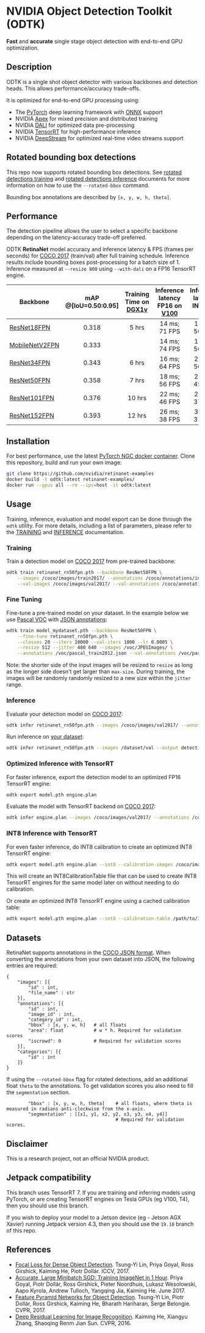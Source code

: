 # NVIDIA Object Detection Toolkit (ODTK)

**Fast** and **accurate** single stage object detection with end-to-end GPU optimization.

## Description

ODTK is a single shot object detector with various backbones and detection heads. This allows performance/accuracy trade-offs.

It is optimized for end-to-end GPU processing using:
* The [PyTorch](https://pytorch.org) deep learning framework with [ONNX](https://onnx.ai) support
* NVIDIA [Apex](https://github.com/NVIDIA/apex) for mixed precision and distributed training
* NVIDIA [DALI](https://github.com/NVIDIA/DALI) for optimized data pre-processing
* NVIDIA [TensorRT](https://developer.nvidia.com/tensorrt) for high-performance inference
* NVIDIA [DeepStream](https://developer.nvidia.com/deepstream-sdk) for optimized real-time video streams support

## Rotated bounding box detections

This repo now supports rotated bounding box detections. See [rotated detections training](TRAINING.md#rotated-detections) and [rotated detections inference](INFERENCE.md#rotated-detections) documents for more information on how to use the `--rotated-bbox` command. 

Bounding box annotations are described by `[x, y, w, h, theta]`. 

## Performance

The detection pipeline allows the user to select a specific backbone depending on the latency-accuracy trade-off preferred.

ODTK **RetinaNet** model accuracy and inference latency & FPS (frames per seconds) for [COCO 2017](http://cocodataset.org/#detection-2017) (train/val) after full training schedule. Inference results include bounding boxes post-processing for a batch size of 1. Inference measured at `--resize 800` using `--with-dali` on a FP16 TensorRT engine.

Backbone |  mAP @[IoU=0.50:0.95] | Training Time on [DGX1v](https://www.nvidia.com/en-us/data-center/dgx-1/) | Inference latency FP16 on [V100](https://www.nvidia.com/en-us/data-center/tesla-v100/) | Inference latency INT8 on [T4](https://www.nvidia.com/en-us/data-center/tesla-t4/) | Inference latency FP16 on [A100](https://www.nvidia.com/en-us/data-center/a100/) | Inference latency INT8 on [A100](https://www.nvidia.com/en-us/data-center/a100/)
--- | :---: | :---: | :---: | :---: | :---: | :---:
[ResNet18FPN](https://github.com/NVIDIA/retinanet-examples/releases/download/19.04/retinanet_rn18fpn.zip) | 0.318 | 5 hrs  | 14 ms;</br>71 FPS | 18 ms;</br>56 FPS | 9 ms;</br>110 FPS | 7 ms;</br>141 FPS
[MobileNetV2FPN](https://github.com/NVIDIA/retinanet-examples/releases/download/v0.2.3/retinanet_mobilenetv2fpn.pth) | 0.333 | | 14 ms;</br>74 FPS | 18 ms;</br>56 FPS | 9 ms;</br>114 FPS | 7 ms;</br>138 FPS
[ResNet34FPN](https://github.com/NVIDIA/retinanet-examples/releases/download/19.04/retinanet_rn34fpn.zip) | 0.343 | 6 hrs  | 16 ms;</br>64 FPS | 20 ms;</br>50 FPS | 10 ms;</br>103 FPS | 7 ms;</br>142 FPS
[ResNet50FPN](https://github.com/NVIDIA/retinanet-examples/releases/download/19.04/retinanet_rn50fpn.zip) | 0.358 | 7 hrs  | 18 ms;</br>56 FPS | 22 ms;</br>45 FPS | 11 ms;</br>93 FPS | 8 ms;</br>129 FPS
[ResNet101FPN](https://github.com/NVIDIA/retinanet-examples/releases/download/19.04/retinanet_rn101fpn.zip) | 0.376 | 10 hrs | 22 ms;</br>46 FPS | 27 ms;</br>37 FPS | 13 ms;</br>78 FPS | 9 ms;</br>117 FPS
[ResNet152FPN](https://github.com/NVIDIA/retinanet-examples/releases/download/19.04/retinanet_rn152fpn.zip) | 0.393 | 12 hrs | 26 ms;</br>38 FPS | 33 ms;</br>31 FPS | 15 ms;</br>66 FPS | 10 ms;</br>103 FPS

## Installation

For best performance, use the latest [PyTorch NGC docker container](https://ngc.nvidia.com/catalog/containers/nvidia:pytorch). Clone this repository, build and run your own image:

```bash
git clone https://github.com/nvidia/retinanet-examples
docker build -t odtk:latest retinanet-examples/
docker run --gpus all --rm --ipc=host -it odtk:latest
```

## Usage

Training, inference, evaluation and model export can be done through the `odtk` utility. 
For more details, including a list of parameters, please refer to the [TRAINING](TRAINING.md) and [INFERENCE](INFERENCE.md) documentation.

### Training

Train a detection model on [COCO 2017](http://cocodataset.org/#download) from pre-trained backbone:
```bash
odtk train retinanet_rn50fpn.pth --backbone ResNet50FPN \
    --images /coco/images/train2017/ --annotations /coco/annotations/instances_train2017.json \
    --val-images /coco/images/val2017/ --val-annotations /coco/annotations/instances_val2017.json
```

### Fine Tuning

Fine-tune a pre-trained model on your dataset. In the example below we use [Pascal VOC](http://host.robots.ox.ac.uk/pascal/VOC/voc2012/index.html) with [JSON annotations](https://storage.googleapis.com/coco-dataset/external/PASCAL_VOC.zip):
```bash
odtk train model_mydataset.pth --backbone ResNet50FPN \
    --fine-tune retinanet_rn50fpn.pth \
    --classes 20 --iters 10000 --val-iters 1000 --lr 0.0005 \
    --resize 512 --jitter 480 640 --images /voc/JPEGImages/ \
    --annotations /voc/pascal_train2012.json --val-annotations /voc/pascal_val2012.json
```

Note: the shorter side of the input images will be resized to `resize` as long as the longer side doesn't get larger than `max-size`. During training, the images will be randomly randomly resized to a new size within the `jitter` range.

### Inference

Evaluate your detection model on [COCO 2017](http://cocodataset.org/#download):
```bash
odtk infer retinanet_rn50fpn.pth --images /coco/images/val2017/ --annotations /coco/annotations/instances_val2017.json
```

Run inference on [your dataset](#datasets):
```bash
odtk infer retinanet_rn50fpn.pth --images /dataset/val --output detections.json
```

### Optimized Inference with TensorRT

For faster inference, export the detection model to an optimized FP16 TensorRT engine:
```bash
odtk export model.pth engine.plan
```

Evaluate the model with TensorRT backend on [COCO 2017](http://cocodataset.org/#download):
```bash
odtk infer engine.plan --images /coco/images/val2017/ --annotations /coco/annotations/instances_val2017.json
```

### INT8 Inference with TensorRT

For even faster inference, do INT8 calibration to create an optimized INT8 TensorRT engine:
```bash
odtk export model.pth engine.plan --int8 --calibration-images /coco/images/val2017/
```
This will create an INT8CalibrationTable file that can be used to create INT8 TensorRT engines for the same model later on without needing to do calibration.

Or create an optimized INT8 TensorRT engine using a cached calibration table:
```bash
odtk export model.pth engine.plan --int8 --calibration-table /path/to/INT8CalibrationTable
```

## Datasets

RetinaNet supports annotations in the [COCO JSON format](http://cocodataset.org/#format-data).
When converting the annotations from your own dataset into JSON, the following entries are required:
```
{
    "images": [{
        "id" : int,
        "file_name" : str
    }],
    "annotations": [{
        "id" : int,
        "image_id" : int, 
        "category_id" : int,
        "bbox" : [x, y, w, h]   # all floats
        "area": float           # w * h. Required for validation scores
        "iscrowd": 0            # Required for validation scores
    }],
    "categories": [{
        "id" : int
    ]}
}
```

If using the `--rotated-bbox` flag for rotated detections, add an additional float `theta` to the annotations. To get validation scores you also need to fill the `segmentation` section.
```
        "bbox" : [x, y, w, h, theta]    # all floats, where theta is measured in radians anti-clockwise from the x-axis.
        "segmentation" : [[x1, y1, x2, y2, x3, y3, x4, y4]]
                                        # Required for validation scores.
```

## Disclaimer

This is a research project, not an official NVIDIA product.

## Jetpack compatibility

This branch uses TensorRT 7. If you are training and inferring models using PyTorch, or are creating TensorRT engines on Tesla GPUs (eg V100, T4), then you should use this branch.

If you wish to deploy your model to a Jetson device (eg - Jetson AGX Xavier) running Jetpack version 4.3, then you should use the `19.10` branch of this repo.

## References

- [Focal Loss for Dense Object Detection](https://arxiv.org/abs/1708.02002).
  Tsung-Yi Lin, Priya Goyal, Ross Girshick, Kaiming He, Piotr Dollár.
  ICCV, 2017.
- [Accurate, Large Minibatch SGD: Training ImageNet in 1 Hour](https://arxiv.org/abs/1706.02677).
  Priya Goyal, Piotr Dollár, Ross Girshick, Pieter Noordhuis, Lukasz Wesolowski, Aapo Kyrola, Andrew Tulloch, Yangqing Jia, Kaiming He.
  June 2017.
- [Feature Pyramid Networks for Object Detection](https://arxiv.org/abs/1612.03144).
  Tsung-Yi Lin, Piotr Dollár, Ross Girshick, Kaiming He, Bharath Hariharan, Serge Belongie.
  CVPR, 2017.
- [Deep Residual Learning for Image Recognition](http://arxiv.org/abs/1512.03385).
  Kaiming He, Xiangyu Zhang, Shaoqing Renm Jian Sun.
  CVPR, 2016.
